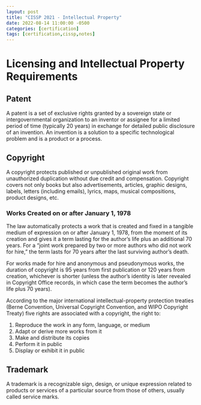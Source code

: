 ```yaml
---
layout: post
title: "CISSP 2021 - Intellectual Property"
date: 2022-08-14 11:00:00 -0500
categories: [certification]
tags: [certification,cissp,notes]
---
```


# Licensing and Intellectual Property Requirements

## Patent

A patent is a set of exclusive rights granted by a sovereign state or intergovernmental organization to an inventor or assignee for a limited period of time (typically 20 years) in exchange for detailed public disclosure of an invention. An invention is a solution to a specific technological problem and is a product or a process.

## Copyright

A copyright protects published or unpublished original work from unauthorized duplication without due credit and compensation. Copyright covers not only books but also advertisements, articles, graphic designs, labels, letters (including emails), lyrics, maps, musical compositions, product designs, etc.

### Works Created on or after January 1, 1978

The law automatically protects a work that is created and fixed in a tangible medium of expression on or after January 1, 1978, from the moment of its creation and gives it a term lasting for the author’s life plus an additional 70 years. For a “joint work prepared by two or more authors who did not work for hire,” the term lasts for 70 years after the last surviving author’s death.

For works made for hire and anonymous and pseudonymous works, the duration of copyright is 95 years from first publication or 120 years from creation, whichever is shorter (unless the author’s identity is later revealed in Copyright Office records, in which case the term becomes the author’s life plus 70 years).

According to the major international intellectual-property protection treaties (Berne Convention, Universal Copyright Convention, and WIPO Copyright Treaty) five rights are associated with a copyright, the right to:
1. Reproduce the work in any form, language, or medium
2. Adapt or derive more works from it
3. Make and distribute its copies
4. Perform it in public
5. Display or exhibit it in public

## Trademark

A trademark is a recognizable sign, design, or unique expression related to products or services of a particular source from those of others, usually called service marks.
